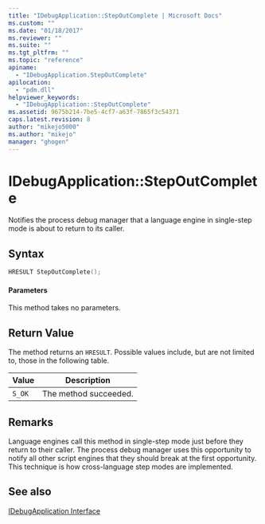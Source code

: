 ```yaml
---
title: "IDebugApplication::StepOutComplete | Microsoft Docs"
ms.custom: ""
ms.date: "01/18/2017"
ms.reviewer: ""
ms.suite: ""
ms.tgt_pltfrm: ""
ms.topic: "reference"
apiname: 
  - "IDebugApplication.StepOutComplete"
apilocation: 
  - "pdm.dll"
helpviewer_keywords: 
  - "IDebugApplication::StepOutComplete"
ms.assetid: 9675b214-7be5-4cf7-a63f-7865f3c54371
caps.latest.revision: 8
author: "mikejo5000"
ms.author: "mikejo"
manager: "ghogen"
---
```

# IDebugApplication::StepOutComplete
Notifies the process debug manager that a language engine in single-step mode is about to return to its caller.  
  
## Syntax  
  
```cpp
HRESULT StepOutComplete();  
```  
  
#### Parameters  
 This method takes no parameters.  
  
## Return Value  
 The method returns an `HRESULT`. Possible values include, but are not limited to, those in the following table.  
  
|Value|Description|  
|-----------|-----------------|  
|`S_OK`|The method succeeded.|  
  
## Remarks  
 Language engines call this method in single-step mode just before they return to their caller. The process debug manager uses this opportunity to notify all other script engines that they should break at the first opportunity. This technique is how cross-language step modes are implemented.  
  
## See also  
 [IDebugApplication Interface](../../winscript/reference/idebugapplication-interface.md)